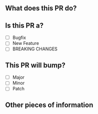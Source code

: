 ## What does this PR do?

<!-- Describe what this PR is doing -->

## Is this PR a?

- [ ] Bugfix
- [ ] New Feature
- [ ] BREAKING CHANGES

## This PR will bump?

- [ ] Major
- [ ] Minor
- [ ] Patch

## Other pieces of information

<!-- Place more information if you need -->
